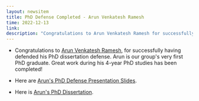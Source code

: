 ```yaml
---
layout: newsitem
title: PhD Defense Completed - Arun Venkatesh Ramesh
time: 2022-12-13
link: 
description: "Congratulations to Arun Venkatesh Ramesh for successfully having defended his PhD dissertation defense. Arun is our group's very first PhD graduate. Great work during his 4-year PhD studies has been completed!"
---
```


* Congratulations to <a target="_blank" href="/people/Arun-Venkatesh-Ramesh/" class="">Arun Venkatesh Ramesh</a>, for successfully having defended his PhD dissertation defense. Arun is our group's very first PhD graduate. Great work during his 4-year PhD studies has been completed!

* Here are <a class="" target="_blank" href="/pdfs/team/2022-12-01_Arun_Presentation.pdf/">Arun's PhD Defense Presentation Slides</a>.

* Here is <a class="" target="_blank" href="/pdfs/team/2022-12-01_Arun_Dissertation.pdf/">Arun's PhD Dissertation</a>.

